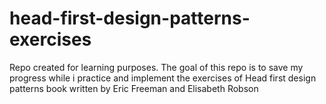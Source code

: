 # head-first-design-patterns-exercises
Repo created for learning purposes. The goal of this repo is to save my progress while i practice and implement the exercises of Head first design patterns book written by Eric Freeman and Elisabeth Robson
